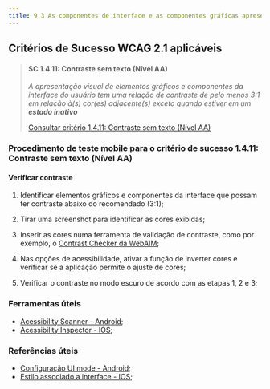 ```yaml
---
title: 9.3 As componentes de interface e as componentes gráficas apresentam-se com um rácio de contraste de, no mínimo, 3 para 1
---
```


## Critérios de Sucesso WCAG 2.1 aplicáveis

> #### SC 1.4.11: Contraste sem texto (Nível AA)
>
> <em>A apresentação visual de elementos gráficos e componentes da interface do usuário tem uma relação de contraste de pelo menos 3:1 em relação à(s) cor(es) adjacente(s) exceto quando estiver em um **estado inativo**</em>
>
> [Consultar critério 1.4.11: Contraste sem texto (Nível AA)](https://www.w3.org/WAI/WCAG22/Understanding/non-text-contrast.html)


### Procedimento de teste mobile para o critério de sucesso 1.4.11: Contraste sem texto (Nível AA)

#### Verificar contraste
1) Identificar elementos gráficos e componentes da interface que possam ter contraste abaixo do recomendado (3:1);

2) Tirar uma screenshot para identificar as cores exibidas; 

3) Inserir as cores numa ferramenta de validação de contraste, como por exemplo, o [Contrast Checker da WebAIM](https://webaim.org/resources/contrastchecker/);

4) Nas opções de acessibilidade, ativar a função de inverter cores e verificar se a aplicação permite o ajuste de cores;

5) Verificar o contraste no modo escuro de acordo com as etapas 1, 2 e 3;

### Ferramentas úteis
- [Acessibility Scanner - Android](https://developer.android.com/guide/topics/ui/accessibility/testing#accessibility-scanner);
- [Acessibility Inspector - IOS](https://developer.apple.com/documentation/accessibility/accessibility-inspector);

### Referências úteis
- [Configuração UI mode - Android](https://developer.android.com/reference/android/content/res/Configuration#uiMode);
- [Estilo associado a interface - IOS](https://developer.apple.com/documentation/uikit/uitraitcollection/1651063-userinterfacestyle);










